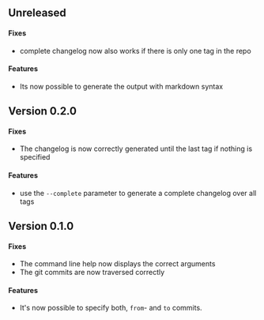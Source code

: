 ## Unreleased
#### Fixes
* complete changelog now also works if there is only one tag in the repo

#### Features
* Its now possible to generate the output with markdown syntax

## Version 0.2.0
#### Fixes
* The changelog is now correctly generated until the last tag if nothing is specified

#### Features
* use the `--complete` parameter to generate a complete changelog over all tags

## Version 0.1.0
#### Fixes
* The command line help now displays the correct arguments
* The git commits are now traversed correctly

#### Features
* It's now possible to specify both, `from`- and `to` commits.